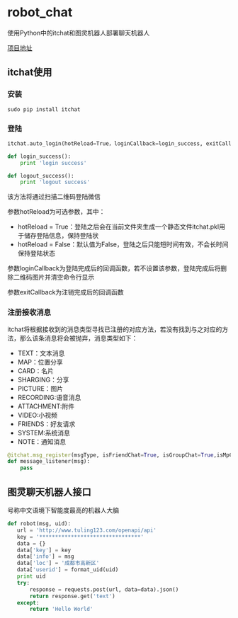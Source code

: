 # robot_chat
使用Python中的itchat和图灵机器人部署聊天机器人

[项目地址](https://itchat.readthedocs.io/zh/latest/)

## itchat使用

### 安装

```
sudo pip install itchat
```

### 登陆

```python
itchat.auto_login(hotReload=True，loginCallback=login_success, exitCallback=logout_success)

def login_success():
    print 'login success'

def logout_success():
    print 'logout success'
```

该方法将通过扫描二维码登陆微信

参数hotReload为可选参数，其中：

- hotReload = True：登陆之后会在当前文件夹生成一个静态文件itchat.pkl用于储存登陆信息，保持登陆状
- hotReload = False：默认值为False，登陆之后只能短时间有效，不会长时间保持登陆状态

参数loginCallback为登陆完成后的回调函数，若不设置该参数，登陆完成后将删除二维码图片并清空命令行显示

参数exitCallback为注销完成后的回调函数

### 注册接收消息

itchat将根据接收到的消息类型寻找已注册的对应方法，若没有找到与之对应的方法，那么该条消息将会被抛弃，消息类型如下：

- TEXT：文本消息
- MAP：位置分享
- CARD：名片
- SHARGING：分享
- PICTURE：图片
- RECORDING:语音消息
- ATTACHMENT:附件
- VIDEO:小视频
- FRIENDS：好友请求
- SYSTEM:系统消息
- NOTE：通知消息

```python
@itchat.msg_register(msgType, isFriendChat=True, isGroupChat=True,isMpChat=True)
def message_listener(msg):
    pass
```

## 图灵聊天机器人接口

号称中文语境下智能度最高的机器人大脑

 ```python
 def robot(msg, uid):
    url = 'http://www.tuling123.com/openapi/api'
    key = '********************************'
    data = {}
    data['key'] = key
    data['info'] = msg
    data['loc'] = '成都市高新区'
    data['userid'] = format_uid(uid)
    print uid
    try:
        response = requests.post(url, data=data).json()
        return response.get('text')
    except:
        return 'Hello World'
```